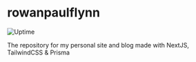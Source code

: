 # rowanpaulflynn

![Uptime](https://img.shields.io/endpoint?url=https://raw.githubusercontent.com/rowan-paul/uptime/master/api/rowanpaulflynn-com/uptime.json)

The repository for my personal site and blog made with NextJS, TailwindCSS & Prisma
